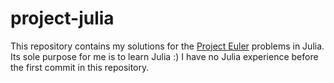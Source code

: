 # project-julia

This repository contains my solutions for the [Project Euler](https://projecteuler.net/) problems in Julia. Its sole purpose for me is to learn Julia :) I have no Julia experience before the first commit in this repository.
